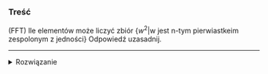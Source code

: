 ### Treść
(FFT)
Ile elementów może liczyć zbiór $\{w^2 | \text{w jest n-tym pierwiastkeim zespolonym z jedności}\}$
Odpowiedź uzasadnij.

------
<details><summary>Rozwiązanie</summary>
<p>
    
n/2, ponieważ

Potęgując pierwiastki zespolone z jedności przesuwasz je wokół okręgu o taki kąt, że n pozycji na okręgu redukuje się do n/2 pozycji.
